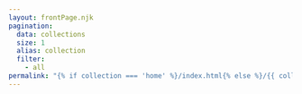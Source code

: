```yaml
---
layout: frontPage.njk
pagination:
  data: collections
  size: 1
  alias: collection
  filter:
    - all
permalink: "{% if collection === 'home' %}/index.html{% else %}/{{ collection | slug }}/{% endif %}"
---
```

